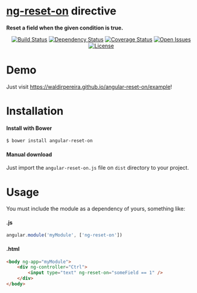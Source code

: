 <p align="center">
    <h1><a href="https://waldirpereira.github.io/angular-reset-on">ng-reset-on</a> directive</h1>
    <strong>Reset a field when the given condition is true.</strong>
</p>

<p align="center">
    <a href="https://travis-ci.org/waldirpereira/angular-reset-on.svg"><img src="https://travis-ci.org/waldirpereira/angular-reset-on.svg?branch=master"
      alt="Build Status"></a>
    <a href='https://www.versioneye.com/user/projects/582f2dcfc8dd3300448f9ec5'><img src='https://www.versioneye.com/user/projects/582f2dcfc8dd3300448f9ec5/badge.svg?style=flat' 
      alt="Dependency Status" /></a>
    <a href='https://coveralls.io/github/waldirpereira/angular-reset-on?branch=master'><img src='https://coveralls.io/repos/github/waldirpereira/angular-reset-on/badge.svg?branch=master' 
      alt='Coverage Status' /></a>
    <a href="https://github.com/waldirpereira/angular-reset-on/issues"><img src="https://img.shields.io/github/issues/waldirpereira/angular-reset-on.svg"
      alt="Open Issues"></a>
    <a href="https://raw.githubusercontent.com/waldirpereira/angular-reset-on/master/LICENSE.md"><img src="https://img.shields.io/github/license/waldirpereira/angular-reset-on.svg"
      alt="License"></a>
</p>

# Demo

Just visit https://waldirpereira.github.io/angular-reset-on/example!

# Installation

#### Install with Bower
```sh
$ bower install angular-reset-on
```

#### Manual download

Just import the `angular-reset-on.js` file on `dist` directory to your project.

# Usage

You must include the module as a dependency of yours, something like:

#### .js
```Javascript
angular.module('myModule', ['ng-reset-on'])
```

#### .html
```HTML
<body ng-app="myModule">
    <div ng-controller="Ctrl">
        <input type="text" ng-reset-on="someField == 1" />
    </div>
</body>
```
